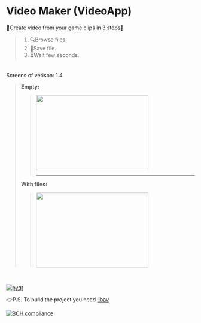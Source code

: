 # Video Maker (VideoApp)
💙Create video from your game clips in 3 steps💙
>1. 🔍Browse files.
>2. 💾Save file.
>3. ⏳Wait few seconds.
<br>
Screens of verison: 1.4

>**Empty:**  
>><img src="https://media.discordapp.net/attachments/889867107846750281/904027421144129608/unknown.png" width="300" height="200">
>>
>>----------
>>
>**With files:**  
>><img src="https://media.discordapp.net/attachments/889867107846750281/904027740502622239/unknown.png" width="300" height="200">

<br>

[![pyqt](https://img.shields.io/badge/Other%20version%20on-PyQt5-112aa.svg)](https://github.com/KXRXH/VideoMaker)
<br>

👉P.S. To build the project you need [libav](https://github.com/KXRXH/VideoMaker_Cpp/blob/main/lib/libav/readme.txt)

[![BCH compliance](https://bettercodehub.com/edge/badge/KXRXH/VideoMaker_Cpp?branch=main)](https://bettercodehub.com/)
